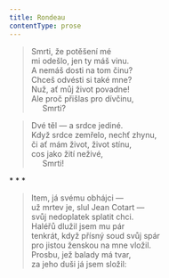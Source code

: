 ```yaml
---
title: Rondeau
contentType: prose
---
```


> Smrti, že potěšení mé  
> mi odešlo, jen ty máš vinu.  
> A nemáš dosti na tom činu?  
> Chceš odvésti si také mne?  
> Nuž, ať můj život povadne!  
> Ale proč přišlas pro dívčinu,  
>      Smrti?

> Dvé těl — a srdce jediné.  
> Když srdce zemřelo, nechť zhynu,  
> či ať mám život, život stínu,  
> cos jako žití neživé,  
>      Smrti!



\* \* \*

> Item, já svému obhájci —  
> už mrtev je, slul Jean Cotart —  
> svůj nedoplatek splatit chci.  
> Haléřů dlužil jsem mu pár  
> tenkrát, když přísný soud svůj spár  
> pro jistou ženskou na mne vložil.  
> Prosbu, jež balady má tvar,  
> za jeho duši já jsem složil:
